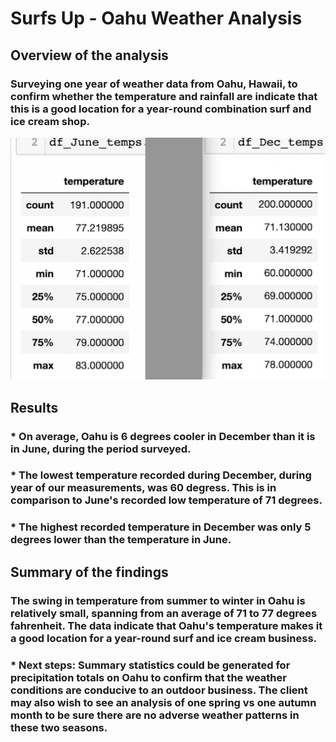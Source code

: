 # Surfs Up - Oahu Weather Analysis

## Overview of the analysis
### Surveying one year of weather data from Oahu, Hawaii, to confirm whether the temperature and rainfall are indicate that this is a good location for a year-round combination surf and ice cream shop.

![Oahu Temperatures from June and December](Resources/June_Dec_Oahu_Temps.png) 

## Results
### * On average, Oahu is 6 degrees cooler in December than it is in June, during the period surveyed.

### * The lowest temperature recorded during December, during year of our measurements, was 60 degress. This is in comparison to June's recorded low temperature of 71 degrees.

### * The highest recorded temperature in December was only 5 degrees lower than the temperature in June.

## Summary of the findings
### The swing in temperature from summer to winter in Oahu is relatively small, spanning from an average of 71 to 77 degrees fahrenheit. The data indicate that Oahu's temperature makes it a good location for a year-round surf and ice cream business. 

### * Next steps: Summary statistics could be generated for precipitation totals on Oahu to confirm that the weather conditions are conducive to an outdoor business. The client may also wish to see an analysis of one spring vs one autumn month to be sure there are no adverse weather patterns in these two seasons.
